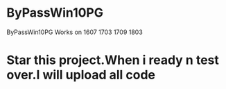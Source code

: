 # ByPassWin10PG
ByPassWin10PG Works on 1607 1703 1709 1803
# Star this project.When i ready n test over.I will upload all code
